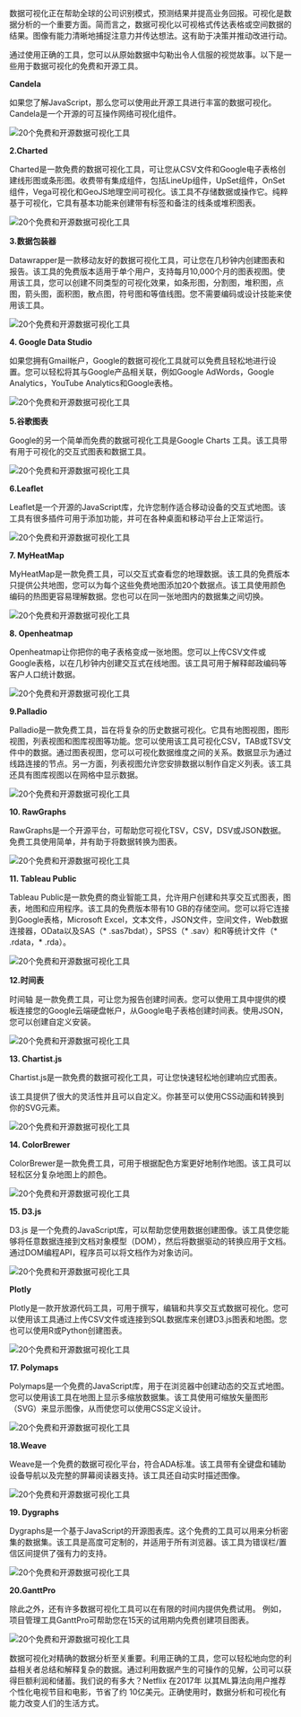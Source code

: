 数据可视化正在帮助全球的公司识别模式，预测结果并提高业务回报。可视化是数据分析的一个重要方面。简而言之，数据可视化以可视格式传达表格或空间数据的结果。图像有能力清晰地捕捉注意力并传达想法。这有助于决策并推动改进行动。

通过使用正确的工具，您可以从原始数据中勾勒出令人信服的视觉故事。以下是一些用于数据可视化的免费和开源工具。

**Candela**

如果您了解JavaScript，那么您可以使用此开源工具进行丰富的数据可视化。Candela是一个开源的可互操作网络可视化组件。

![20个免费和开源数据可视化工具](http://p3.pstatp.com/large/pgc-image/15243648095061f12145115)

**2.Charted**

Charted是一款免费的数据可视化工具，可让您从CSV文件和Google电子表格创建线形图或条形图。收费带有集成组件，包括LineUp组件，UpSet组件，OnSet组件，Vega可视化和GeoJS地理空间可视化。该工具不存储数据或操作它。纯粹基于可视化，它具有基本功能来创建带有标签和备注的线条或堆积图表。

![20个免费和开源数据可视化工具](http://p3.pstatp.com/large/pgc-image/15243648733126069c4e902)

**3.数据包装器**

Datawrapper是一款移动友好的数据可视化工具，可让您在几秒钟内创建图表和报告。该工具的免费版本适用于单个用户，支持每月10,000个月的图表视图。使用该工具，您可以创建不同类型的可视化效果，如条形图，分割图，堆积图，点图，箭头图，面积图，散点图，符号图和等值线图。您不需要编码或设计技能来使用该工具。

![20个免费和开源数据可视化工具](http://p1.pstatp.com/large/pgc-image/15243649031975ed483891f)

**4. Google Data Studio**

如果您拥有Gmail帐户，Google的数据可视化工具就可以免费且轻松地进行设置。您可以轻松将其与Google产品相关联，例如Google AdWords，Google Analytics，YouTube Analytics和Google表格。

![20个免费和开源数据可视化工具](http://p3.pstatp.com/large/pgc-image/152436436864459319f1359)

**5.谷歌图表**

Google的另一个简单而免费的数据可视化工具是Google Charts 工具。该工具带有用于可视化的交互式图表和数据工具。

![20个免费和开源数据可视化工具](http://p3.pstatp.com/large/pgc-image/1524364910835b2b663ac01)

**6.**Leaflet****

Leaflet是一个开源的JavaScript库，允许您制作适合移动设备的交互式地图。该工具有很多插件可用于添加功能，并可在各种桌面和移动平台上正常运行。

![20个免费和开源数据可视化工具](http://p1.pstatp.com/large/pgc-image/1524364917900699c8859b7)

**7. MyHeatMap**

MyHeatMap是一款免费工具，可以交互式查看您的地理数据。该工具的免费版本只提供公共地图，您可以为每个这些免费地图添加20个数据点。该工具使用颜色编码的热图更容易理解数据。您也可以在同一张地图内的数据集之间切换。

![20个免费和开源数据可视化工具](http://p9.pstatp.com/large/pgc-image/1524364925159e590a11740)

**8. Openheatmap**

Openheatmap让你把你的电子表格变成一张地图。您可以上传CSV文件或Google表格，以在几秒钟内创建交互式在线地图。该工具可用于解释邮政编码等客户人口统计数据。

![20个免费和开源数据可视化工具](http://p3.pstatp.com/large/pgc-image/15243649280298b1ce3d07d)

**9.Palladio**

Palladio是一款免费工具，旨在将复杂的历史数据可视化。它具有地图视图，图形视图，列表视图和图库视图等功能。您可以使用该工具可视化CSV，TAB或TSV文件中的数据。通过图表视图，您可以可视化数据维度之间的关系。数据显示为通过线路连接的节点。另一方面，列表视图允许您安排数据以制作自定义列表。该工具还具有图库视图以在网格中显示数据。

![20个免费和开源数据可视化工具](http://p3.pstatp.com/large/pgc-image/1524364934807c5204deeab)

**10. RawGraphs**

RawGraphs是一个开源平台，可帮助您可视化TSV，CSV，DSV或JSON数据。免费工具使用简单，并有助于将数据转换为图表。

![20个免费和开源数据可视化工具](http://p3.pstatp.com/large/pgc-image/1524365015962f4386378a5)

**11. Tableau Public**

Tableau Public是一款免费的商业智能工具，允许用户创建和共享交互式图表，图表，地图和应用程序。该工具的免费版本带有10 GB的存储空间。您可以将它连接到Google表格，Microsoft Excel，文本文件，JSON文件，空间文件，Web数据连接器，OData以及SAS（* .sas7bdat），SPSS（* .sav）和R等统计文件（* .rdata，* .rda）。

![20个免费和开源数据可视化工具](http://p1.pstatp.com/large/pgc-image/1524365023992fda6f19ebb)

**12.时间表**

时间轴 是一款免费工具，可让您为报告创建时间表。您可以使用工具中提供的模板连接您的Google云端硬盘帐户，从Google电子表格创建时间表。使用JSON，您可以创建自定义安装。

![20个免费和开源数据可视化工具](http://p3.pstatp.com/large/pgc-image/1524365044831e85cce5ec1)

**13. Chartist.js**

Chartist.js是一款免费的数据可视化工具，可让您快速轻松地创建响应式图表。

该工具提供了很大的灵活性并且可以自定义。你甚至可以使用CSS动画和转换到你的SVG元素。

![20个免费和开源数据可视化工具](http://p3.pstatp.com/large/pgc-image/1524365039125434b9bf3da)

**14. ColorBrewer**

ColorBrewer是一款免费工具，可用于根据配色方案更好地制作地图。该工具可以轻松区分复杂地图上的颜色。

![20个免费和开源数据可视化工具](http://p3.pstatp.com/large/pgc-image/1524365052002708f29c8a2)

**15. D3.js**

D3.js 是一个免费的JavaScript库，可以帮助您使用数据创建图像。该工具使您能够将任意数据连接到文档对象模型（DOM），然后将数据驱动的转换应用于文档。通过DOM编程API，程序员可以将文档作为对象访问。

![20个免费和开源数据可视化工具](http://p3.pstatp.com/large/pgc-image/1524365060683c688122bd5)

**Plotly**

Plotly是一款开放源代码工具，可用于撰写，编辑和共享交互式数据可视化。您可以使用该工具通过上传CSV文件或连接到SQL数据库来创建D3.js图表和地图。您也可以使用R或Python创建图表。

![20个免费和开源数据可视化工具](http://p3.pstatp.com/large/pgc-image/1524365066962188cd7eeea)

**17. Polymaps**

Polymaps是一个免费的JavaScript库，用于在浏览器中创建动态的交互式地图。您可以使用该工具在地图上显示多缩放数据集。该工具使用可缩放矢量图形（SVG）来显示图像，从而使您可以使用CSS定义设计。

![20个免费和开源数据可视化工具](http://p3.pstatp.com/large/pgc-image/15243650726007d5633c00e)

**18.Weave**

Weave是一个免费的数据可视化平台，符合ADA标准。该工具带有全键盘和辅助设备导航以及完整的屏幕阅读器支持。该工具还自动实时描述图像。

![20个免费和开源数据可视化工具](http://p3.pstatp.com/large/pgc-image/152436507880777c47ae861)

**19. Dygraphs**

Dygraphs是一个基于JavaScript的开源图表库。这个免费的工具可以用来分析密集的数据集。该工具是高度可定制的，并适用于所有浏览器。该工具为错误栏/置信区间提供了强有力的支持。

![20个免费和开源数据可视化工具](http://p1.pstatp.com/large/pgc-image/1524365085721f2ea0a2d14)

**20.GanttPro**

除此之外，还有许多数据可视化工具可以在有限的时间内提供免费试用。 例如，项目管理工具GanttPro可帮助您在15天的试用期内免费创建项目图表。

![20个免费和开源数据可视化工具](http://p3.pstatp.com/large/pgc-image/152436509143697037d199f)

数据可视化对精确的数据分析至关重要。利用正确的工具，您可以轻松地向您的利益相关者总结和解释复杂的数据。通过利用数据产生的可操作的见解，公司可以获得巨额利润和储蓄。我们说的有多大？Netflix 在2017年 以其ML算法向用户推荐个性化电视节目和电影，节省了约 10亿美元。正确使用时，数据分析和可视化有能力改变人们的生活方式。
